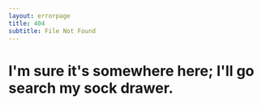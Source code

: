 ```yaml
---
layout: errorpage
title: 404
subtitle: File Not Found
---
```

# I'm sure it's somewhere here; I'll go search my sock drawer.
